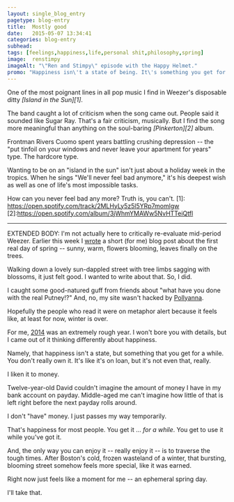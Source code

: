 ```yaml
---
layout: single_blog_entry
pagetype: blog-entry
title:  Mostly good
date:   2015-05-07 13:34:41
categories: blog-entry
subhead:
tags: [feelings,happiness,life,personal shit,philosophy,spring]
image:  renstimpy
imageAlt: "\"Ren and Stimpy\" episode with the Happy Helmet."
promo: "Happiness isn\'t a state of being. It\'s something you get for awhile."
---  
```


One of the most poignant lines in all pop music I find in Weezer's disposable ditty *[Island in the Sun][1]*.

The band caught a lot of criticism when the song came out. People said it sounded like Sugar Ray. That's a fair criticism, musically. But I find the song more meaningful than anything on the soul-baring *[Pinkerton][2]* album.

Frontman Rivers Cuomo spent years battling crushing depression -- the "put tinfoil on your windows and never leave your apartment for years" type. The hardcore type.

Wanting to be on an "island in the sun" isn't just about a holiday week in the tropics. When he sings "We'll never feel bad anymore," it's his deepest wish as well as one of life's most impossible tasks.

How can you never feel bad any more? Truth is, you can't.
[1]: https://open.spotify.com/track/2MLHyLy5z5l5YRp7momlgw
[2]:https://open.spotify.com/album/3jWhmYMAWw5NvHTTeiQtfl

-----
EXTENDED BODY:
I'm not actually here to critically re-evaluate mid-period Weezer. Earlier this week I [wrote][3] a short (for me) blog post about the first real day of spring -- sunny, warm, flowers blooming, leaves finally on the trees.

Walking down a lovely sun-dappled street with tree limbs sagging with blossoms, it just felt good. I wanted to write about that. So, I did.

I caught some good-natured guff from friends about "what have you done with the real Putney!?" And, no, my site wasn't hacked by [Pollyanna][4].

Hopefully the people who read it were on metaphor alert because it feels like, at least for now, winter is over.

For me, [2014][5] was an extremely rough year. I won't bore you with details, but I came out of it thinking differently about happiness.

Namely, that happiness isn't a state, but something that you get for a while. You don't really own it. It's like it's on loan, but it's not even that, really.

I liken it to money.

Twelve-year-old David couldn't imagine the amount of money I have in my bank account on payday. Middle-aged me can't imagine how little of that is left right before the next payday rolls around.

I don't "have" money. I just passes my way temporarily.

That's happiness for most people. You get it ... *for a while*. You get to use it while you've got it.

And, the only way you can enjoy it -- really enjoy it -- is to traverse the tough times. After Boston's cold, frozen wasteland of a winter, that bursting, blooming street somehow feels more special, like it was earned.

Right now just feels like a moment for me -- an ephemeral spring day.

I'll take that.

[3]: http://www.davidputney.com/2015/05/somewhere-thats-green.html
[4]: http://www.imdb.com/title/tt0054195/?ref_=nv_sr_2
[5]: http://www.davidputney.com/2015/01/2014----looking-back-looking-forward.html

